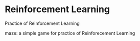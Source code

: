 # Reinforcement Learning
Practice of Reinforcement Learning


maze: a simple game for practice of Reinforecement Learning


